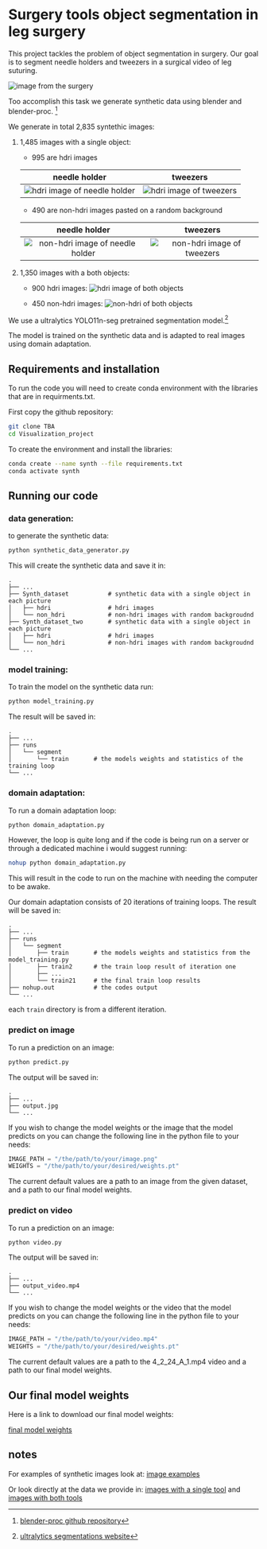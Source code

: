 # Surgery tools object segmentation in leg surgery

This project tackles the problem of object segmentation in surgery. Our goal is to segment needle holders and tweezers in a surgical video of leg suturing.

![image from the surgery](./assets/4_2_24_A_1-frame_1.jpg)

Too accomplish this task we generate synthetic data using blender and blender-proc. [^1]

[^1]: [blender-proc github repository](https://github.com/goodfella47/Synthetic-data-tutorial/tree/master)

We generate in total 2,835 syntethic images:
1. 1,485 images with a single object: 
    - 995 are hdri images

    needle holder              |  tweezers
    :-------------------------:|:-------------------------:
    ![hdri image of needle holder](./assets/hdri_needle_holder_000015.png)  |  ![hdri image of tweezers](./assets/hdri_tweezers_000033.png)

    - 490 are non-hdri images pasted on a random background

    needle holder              |  tweezers
    :-------------------------:|:-------------------------:
    ![non-hdri image of needle holder](./assets/non_hdri_needle_holder_000095.png)  |  ![non-hdri image of tweezers](./assets/non_hdri_tweezers_000105.png)

2. 1,350 images with a both objects:
    - 900 hdri images:
    ![hdri image of both objects](./assets/hdri_000521.png)

    - 450 non-hdri images:
    ![non-hdri of both objects](./assets/non_hdri_000225.png)

We use a ultralytics YOLO11n-seg pretrained segmentation model.[^2]

[^2]: [ultralytics segmentations website](https://docs.ultralytics.com/tasks/segment/)

The model is trained on the synthetic data and is adapted to real images using domain adaptation.

## Requirements and installation
To run the code you will need to create conda environment with the libraries that are in requirments.txt.

First copy the github repository:
```bash
git clone TBA
cd Visualization_project
```

To create the environment and install the libraries:
```bash
conda create --name synth --file requirements.txt
conda activate synth
```

## Running our code
### data generation:
to generate the synthetic data:
```bash
python synthetic_data_generator.py
```
This will create the synthetic data and save it in:

```
.
├── ...
├── Synth_dataset           # synthetic data with a single object in each picture
│   ├── hdri                # hdri images
│   └── non_hdri            # non-hdri images with random backgroudnd
├── Synth_dataset_two       # synthetic data with a single object in each picture
│   ├── hdri                # hdri images
│   └── non_hdri            # non-hdri images with random backgroudnd
└── ...
```

### model training:
To train the model on the synthetic data run:
```bash
python model_training.py
```

The result will be saved in:
```
.
├── ...
├── runs           
│   └── segment                
│       └── train       # the models weights and statistics of the training loop
└── ...
```

### domain adaptation:
To run a domain adaptation loop:
```bash
python domain_adaptation.py
```
However, the loop is quite long and if the code is being run on a server or through a dedicated machine i would suggest running:
```bash
nohup python domain_adaptation.py
```
This will result in the code to run on the machine with needing the computer to be awake.

Our domain adaptation consists of 20 iterations of training loops.
The result will be saved in:
```
.
├── ...
├── runs           
│   └── segment                
│       ├── train       # the models weights and statistics from the model_training.py
│       ├── train2      # the train loop result of iteration one
│       ├── ...
│       └── train21     # the final train loop results 
├── nohup.out           # the codes output
└── ...
```
each `train` directory is from a different iteration.

### predict on image
To run a prediction on an image:
```bash
python predict.py
```

The output will be saved in:
```
.
├── ...
├── output.jpg
└── ...
```
If you wish to change the model weights or the image that the model predicts on you can change the following line in the python file to your needs:

```python
IMAGE_PATH = "/the/path/to/your/image.png"
WEIGHTS = "/the/path/to/your/desired/weights.pt"
```
The current default values are a path to an image from the given dataset, and a path to our final model weights.

### predict on video
To run a prediction on an image:
```bash
python video.py
```

The output will be saved in:
```
.
├── ...
├── output_video.mp4
└── ...
```
If you wish to change the model weights or the video that the model predicts on you can change the following line in the python file to your needs:

```python
IMAGE_PATH = "/the/path/to/your/video.mp4"
WEIGHTS = "/the/path/to/your/desired/weights.pt"
```
The current default values are a path to the 4_2_24_A_1.mp4 video and a path to our final model weights.

## Our final model weights
Here is a link to download our final model weights:

[final model weights](./best_segmentation.pt)


## notes
For examples of synthetic images look at:
[image examples](./image_examples/)

Or look directly at the data we provide in: [images with a single tool](./synthetic_data/)
and [images with both tools](./synth_dataset_two/)



    

